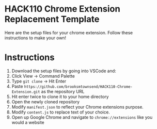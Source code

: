 # HACK110 Chrome Extension Replacement Template
Here are the setup files for your chrome extension. Follow these instructions to make your own!

# Instructions
1. Download the setup files by going into VSCode and:
  1. Click View -> Command Palette
  2. Type `git clone` -> Hit Enter
  3. Paste `https://github.com/brooksmtownsend/HACK110-Chrome-Extension.git` as the repository URL
  4. Hit enter twice to clone it to your home directory
  5. Open the newly cloned repository
2. Modify `manifest.json` to reflect your Chrome extensions purpose.
3. Modify `content.js` to replace text of your choice.
4. Open up Google Chrome and navigate to `chrome://extensions` like you would a website
